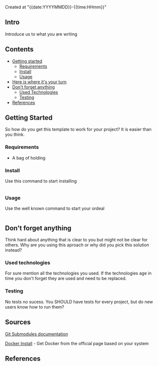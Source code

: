 Created at "{{date:YYYYMMDD}}-{{time:HHmm}}"

## Intro

Introduce us to what you are writing

## Contents

*   [Getting started](#getting-started)
    *   [Requirements](#requirements)
    *   [Install](#install)
    *   [Usage](#usage)
*   [Here is where it's your turn](#here-is-where-its-your-turn)
*   [Don't forget anything](#dont-forget-anything)
    * [Used Technologies](#used-technologies)
    * [Testing](#testing)
*   [References](#references)

## Getting Started

So how do you get this template to work for your project? It is easier than you think.

### Requirements

* A bag of holding

### Install

Use this command to start installing

```

```

### Usage

Use the well known command to start your ordeal

```bash
```


## Don't forget anything

Think hard about anything that is clear to you but might not be clear for others. Why are you using this aproach or why did you pick this solution instead?

### Used technologies

For sure mention all the technologies you used. If the technologies age in time you don't forget
they are used and need to be replaced.

### Testing

No tests no sucess. You SHOULD have tests for every project, but do new users know how to run them?

## Sources

[Git Submodules documentation][git-submodules]

[Docker Install][get-docker] - Get Docker from the official page based on your system

[//]: # "Source definitions"
[git-submodules]:  https://git-scm.com/book/en/v2/Git-Tools-Submodules "Git Tools Submodules"
[get-docker]:   https://docs.docker.com/get-docker/ "Get Docker"


## References
